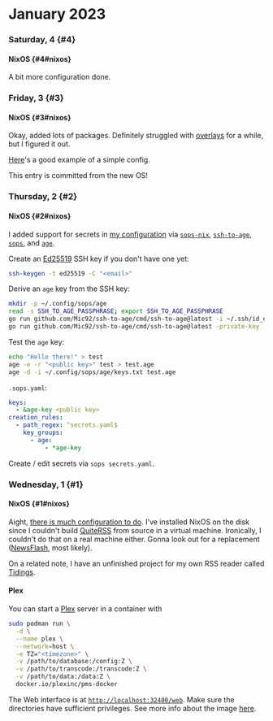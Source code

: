 # January 2023

### Saturday, 4 {#4}

#### NixOS {#4#nixos}

A bit more configuration done.

### Friday, 3 {#3}

#### NixOS {#3#nixos}

Okay, added lots of packages. Definitely struggled with [overlays](https://nixos.wiki/wiki/Overlays) for a while, but I figured it out.

[Here](https://github.com/Misterio77/nix-starter-configs)'s a good example of a simple config.

This entry is committed from the new OS!

### Thursday, 2 {#2}

#### NixOS {#2#nixos}

I added support for secrets in [my configuration](https://github.com/paveloom/dotfiles) via [`sops-nix`](https://github.com/Mic92/sops-nix), [`ssh-to-age`](https://github.com/Mic92/ssh-to-age), [`sops`](https://github.com/mozilla/sops), and [`age`](https://github.com/FiloSottile/age).

Create an [Ed25519](https://en.wikipedia.org/wiki/EdDSA#Ed25519) SSH key if you don't have one yet:

```bash
ssh-keygen -t ed25519 -C "<email>"
```

Derive an `age` key from the SSH key:

```bash
mkdir -p ~/.config/sops/age
read -s SSH_TO_AGE_PASSPHRASE; export SSH_TO_AGE_PASSPHRASE
go run github.com/Mic92/ssh-to-age/cmd/ssh-to-age@latest -i ~/.ssh/id_ed25519.pub
go run github.com/Mic92/ssh-to-age/cmd/ssh-to-age@latest -private-key -i ~/.ssh/id_ed25519 -o ~/.config/sops/age/keys.txt
```

Test the `age` key:

```bash
echo "Hello there!" > test
age -e -r "<public key>" test > test.age
age -d -i ~/.config/sops/age/keys.txt test.age
```

`.sops.yaml`:

```yaml
keys:
  - &age-key <public key>
creation_rules:
  - path_regex: ^secrets.yaml$
    key_groups:
      - age:
          - *age-key
```

Create / edit secrets via `sops secrets.yaml`.

### Wednesday, 1 {#1}

#### NixOS {#1#nixos}

Aight, [there is much configuration to do](https://www.youtube.com/watch?v=O2IqlyS0CJk&t=2294s). I've installed NixOS on the disk since I couldn't build [QuiteRSS](https://quiterss.org) from source in a virtual machine. Ironically, I couldn't do that on a real machine either. Gonna look out for a replacement ([NewsFlash](https://gitlab.com/news-flash/news_flash_gtk), most likely).

On a related note, I have an unfinished project for my own RSS reader called [Tidings](../../git.md#tidings).

#### Plex

You can start a [Plex](https://www.plex.tv) server in a container with

```bash
sudo podman run \
  -d \
  --name plex \
  --network=host \
  -e TZ="<timezone>" \
  -v /path/to/database:/config:Z \
  -v /path/to/transcode:/transcode:Z \
  -v /path/to/data:/data:Z \
  docker.io/plexinc/pms-docker
```

The Web interface is at [`http://localhost:32400/web`](http://localhost:32400/web). Make sure the directories have sufficient privileges. See more info about the image [here](https://github.com/plexinc/pms-docker).
